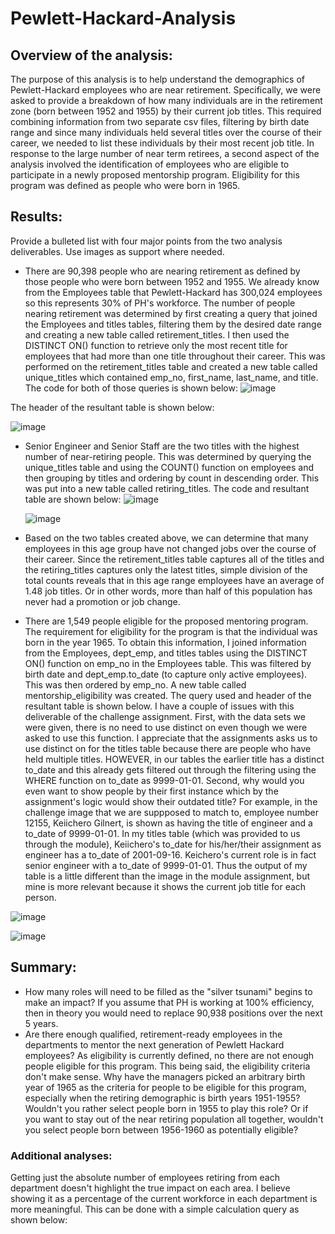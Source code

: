 # Pewlett-Hackard-Analysis

## Overview of the analysis: 
The purpose of this analysis is to help understand the demographics of Pewlett-Hackard employees who are near retirement.  Specifically, we were asked to provide a breakdown of how many individuals are in the retirement zone (born between 1952 and 1955) by their current job titles.  This required combining information from two separate csv files, filtering by birth date range and since many individuals held several titles over the course of their career, we needed to list these individuals by their most recent job title.  In response to the large number of near term retirees, a second aspect of the analysis involved the identification of employees who are eligible to participate in a newly proposed mentorship program.  Eligibility for this program was defined as people who were born in 1965.

## Results: 
Provide a bulleted list with four major points from the two analysis deliverables. Use images as support where needed.

- There are 90,398 people who are nearing retirement as defined by those people who were born between 1952 and 1955.  We already know from the Employees table that Pewlett-Hackard has 300,024 employees so this represents 30% of PH's workforce.  The number of people nearing retirement was determined by first creating a query that joined the Employees and titles tables, filtering them by the desired date range and creating a new table called retirement_titles. I then used the DISTINCT ON() function to retrieve only the most recent title for employees that had more than one title throughout their career.  This was performed on the retirement_titles table and created a new table called unique_titles which contained emp_no, first_name, last_name, and title.  The code for both of those queries is shown below:
  ![image](https://user-images.githubusercontent.com/90977689/140315685-7c25c42e-12fa-4d24-ba6a-d6f5e6c813ea.png)

The header of the resultant table is shown below:

![image](https://user-images.githubusercontent.com/90977689/140316455-fe0a392b-495b-42f2-bf11-76ab7b542dcb.png)

- Senior Engineer and Senior Staff are the two titles with the highest number of near-retiring people. This was determined by querying the unique_titles table and using the COUNT() function on employees and then grouping by titles and ordering by count in descending order.  This was put into a new table called retiring_titles.  The code and resultant table are shown below:
   ![image](https://user-images.githubusercontent.com/90977689/140317703-f5567130-e8ef-4a6f-bc49-5eb1606c20fb.png)

  ![image](https://user-images.githubusercontent.com/90977689/140317843-6aecd362-000c-4b54-abcd-bfef80bde5b0.png)

- Based on the two tables created above, we can determine that many employees in this age group have not changed jobs over the course of their career.  Since the retirement_titles table captures all of the titles and the retiring_titles captures only the latest titles, simple division of the total counts reveals that in this age range employees have an average of 1.48 job titles.  Or in other words, more than half of this population has never had a promotion or job change.

- There are 1,549 people eligible for the proposed mentoring program.  The requirement for eligibility for the program is that the individual was born in the year 1965.  To obtain this information, I joined information from the Employees, dept_emp, and titles tables using the DISTINCT ON() function on emp_no in the Employees table.  This was filtered by birth date and dept_emp.to_date (to capture only active employees).  This was then ordered by emp_no.  A new table called mentorship_eligibility was created.  The query used and header of the resultant table is shown below.  I have a couple of issues with this deliverable of the challenge assignment.  First, with the data sets we were given, there is no need to use distinct on even though we were asked to use this function.  I appreciate that the assignments asks us to use distinct on for the titles table because there are people who have held multiple titles.  HOWEVER, in our tables the earlier title has a distinct to_date and this already gets filtered out through the filtering using the WHERE function on to_date as 9999-01-01.  Second, why would you even want to show people by their first instance which by the assignment's logic would show their outdated title?  For example,  in the challenge image that we are suppposed to match to, employee number 12155, Keiichero Gilnert, is shown as having the title of engineer and a to_date of 9999-01-01.  In my titles table (which was provided to us through the module), Keiichero's to_date for his/her/their assignment as engineer has a to_date of 2001-09-16.  Keichero's current role is in fact senior engineer with a to_date of 9999-01-01.  Thus the output of my table is a little different than the image in the module assignment, but mine is more relevant because it shows the current job title for each person.

![image](https://user-images.githubusercontent.com/90977689/140320792-739d2ebc-c3ae-4d52-a750-f0d643b9038c.png)

![image](https://user-images.githubusercontent.com/90977689/140320989-ff9a7c76-bb0f-4122-aa7f-a409edd66465.png)


## Summary:

- How many roles will need to be filled as the "silver tsunami" begins to make an impact?  If you assume that PH is working at 100% efficiency, then in theory you would need to replace 90,938 positions over the next 5 years.
- Are there enough qualified, retirement-ready employees in the departments to mentor the next generation of Pewlett Hackard employees?  As eligibility is currently defined, no there are not enough people eligible for this program.  This being said, the eligibility criteria don't make sense.  Why have the managers picked an arbitrary birth year of 1965 as the criteria for people to be eligible for this program, especially when the retiring demographic is birth years 1951-1955?  Wouldn't you rather select people born in 1955 to play this role? Or if you want to stay out of the near retiring population all together, wouldn't you select people born between 1956-1960 as potentially eligible?

### Additional analyses:
Getting just the absolute number of employees retiring from each department doesn't highlight the true impact on each area.  I believe showing it as a percentage of the current workforce in each department is more meaningful.  This can be done with a simple calculation query as shown below:  
